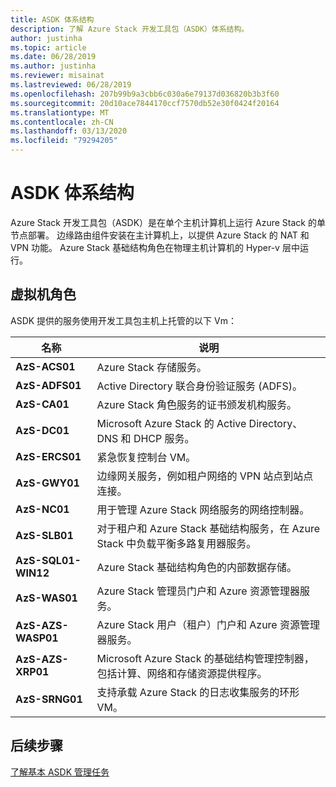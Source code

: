 ```yaml
---
title: ASDK 体系结构
description: 了解 Azure Stack 开发工具包（ASDK）体系结构。
author: justinha
ms.topic: article
ms.date: 06/28/2019
ms.author: justinha
ms.reviewer: misainat
ms.lastreviewed: 06/28/2019
ms.openlocfilehash: 207b99b9a3cbb6c030a6e79137d036820b3b3f60
ms.sourcegitcommit: 20d10ace7844170ccf7570db52e30f0424f20164
ms.translationtype: MT
ms.contentlocale: zh-CN
ms.lasthandoff: 03/13/2020
ms.locfileid: "79294205"
---
```

# <a name="asdk-architecture"></a>ASDK 体系结构
Azure Stack 开发工具包（ASDK）是在单个主机计算机上运行 Azure Stack 的单节点部署。 边缘路由组件安装在主计算机上，以提供 Azure Stack 的 NAT 和 VPN 功能。 Azure Stack 基础结构角色在物理主机计算机的 Hyper-v 层中运行。


## <a name="virtual-machine-roles"></a>虚拟机角色
ASDK 提供的服务使用开发工具包主机上托管的以下 Vm：

| 名称 | 说明 |
| ----- | ----- |
| **AzS-ACS01** | Azure Stack 存储服务。|
| **AzS-ADFS01** | Active Directory 联合身份验证服务 (ADFS)。  |
| **AzS-CA01** | Azure Stack 角色服务的证书颁发机构服务。|
| **AzS-DC01** | Microsoft Azure Stack 的 Active Directory、DNS 和 DHCP 服务。|
| **AzS-ERCS01** | 紧急恢复控制台 VM。 |
| **AzS-GWY01** | 边缘网关服务，例如租户网络的 VPN 站点到站点连接。|
| **AzS-NC01** | 用于管理 Azure Stack 网络服务的网络控制器。  |
| **AzS-SLB01** | 对于租户和 Azure Stack 基础结构服务，在 Azure Stack 中负载平衡多路复用器服务。  |
| **AzS-SQL01-WIN12** | Azure Stack 基础结构角色的内部数据存储。  |
| **AzS-WAS01** | Azure Stack 管理员门户和 Azure 资源管理器服务。|
| **AzS-AZS-WASP01**| Azure Stack 用户（租户）门户和 Azure 资源管理器服务。|
| **AzS-AZS-XRP01** | Microsoft Azure Stack 的基础结构管理控制器，包括计算、网络和存储资源提供程序。|
| **AzS-SRNG01** | 支持承载 Azure Stack 的日志收集服务的环形 VM。 |

## <a name="next-steps"></a>后续步骤
[了解基本 ASDK 管理任务](asdk-admin-basics.md)
